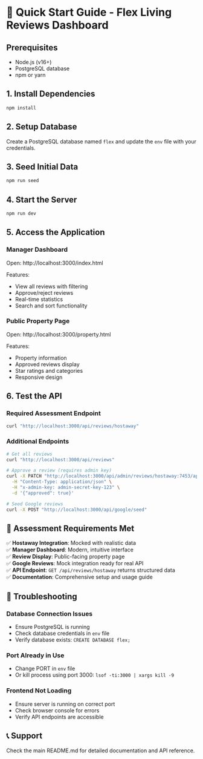 # 🚀 Quick Start Guide - Flex Living Reviews Dashboard

## Prerequisites
- Node.js (v16+)
- PostgreSQL database
- npm or yarn

## 1. Install Dependencies
```bash
npm install
```

## 2. Setup Database
Create a PostgreSQL database named `flex` and update the `env` file with your credentials.

## 3. Seed Initial Data
```bash
npm run seed
```

## 4. Start the Server
```bash
npm run dev
```

## 5. Access the Application

### Manager Dashboard
Open: http://localhost:3000/index.html

Features:
- View all reviews with filtering
- Approve/reject reviews
- Real-time statistics
- Search and sort functionality

### Public Property Page
Open: http://localhost:3000/property.html

Features:
- Property information
- Approved reviews display
- Star ratings and categories
- Responsive design

## 6. Test the API

### Required Assessment Endpoint
```bash
curl "http://localhost:3000/api/reviews/hostaway"
```

### Additional Endpoints
```bash
# Get all reviews
curl "http://localhost:3000/api/reviews"

# Approve a review (requires admin key)
curl -X PATCH "http://localhost:3000/api/admin/reviews/hostaway:7453/approve" \
  -H "Content-Type: application/json" \
  -H "x-admin-key: admin-secret-key-123" \
  -d '{"approved": true}'

# Seed Google reviews
curl -X POST "http://localhost:3000/api/google/seed"
```

## 🎯 Assessment Requirements Met

✅ **Hostaway Integration**: Mocked with realistic data  
✅ **Manager Dashboard**: Modern, intuitive interface  
✅ **Review Display**: Public-facing property page  
✅ **Google Reviews**: Mock integration ready for real API  
✅ **API Endpoint**: `GET /api/reviews/hostaway` returns structured data  
✅ **Documentation**: Comprehensive setup and usage guide  

## 🔧 Troubleshooting

### Database Connection Issues
- Ensure PostgreSQL is running
- Check database credentials in `env` file
- Verify database exists: `CREATE DATABASE flex;`

### Port Already in Use
- Change PORT in `env` file
- Or kill process using port 3000: `lsof -ti:3000 | xargs kill -9`

### Frontend Not Loading
- Ensure server is running on correct port
- Check browser console for errors
- Verify API endpoints are accessible

## 📞 Support
Check the main README.md for detailed documentation and API reference.
